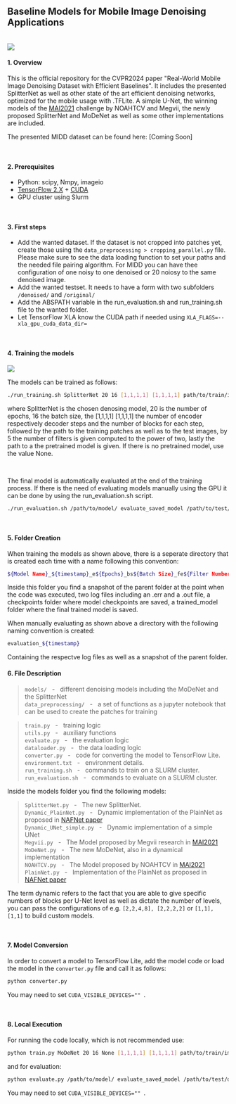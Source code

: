 ## Baseline Models for Mobile Image Denoising Applications

<br/>

<img src="https://github.com/rflepp/SplitterNet-Efficient-Mobile-Denoising-Models-CVPR2024/blob/main/images/SplitterNet_arch.png"/>

<br/>

#### 1. Overview
This is the official repository for the CVPR2024 paper "Real-World Mobile Image Denoising Dataset with Efficient Baselines". It includes the presented SplitterNet as well as other state of the art efficient denoising networks, optimized for the mobile usage with .TFLite. A simple U-Net, the winning models of the [MAI2021](https://arxiv.org/pdf/2105.08629v1.pdf) challenge by NOAHTCV and Megvii, the newly proposed SplitterNet and MoDeNet as well as some other implementations are included.

The presented MIDD dataset can be found here: [Coming Soon]

<br/>

#### 2. Prerequisites

- Python: scipy, Nmpy, imageio
- [TensorFlow 2.X](https://www.tensorflow.org/install/) + [CUDA](https://developer.nvidia.com/cuda-toolkit)
- GPU cluster using Slurm

<br/>

#### 3. First steps

- Add the wanted dataset. If the dataset is not cropped into patches yet, create those using the ```data_preprocessing > cropping_parallel.py``` file. Please make sure to see the data loading function to set your paths and the needed file pairing algorithm. For MIDD you can have thee configuration of one noisy to one denoised or 20 noiosy to the same denoised image.
- Add the wanted testset. It needs to have a form with two subfolders ```/denoised/``` and ```/original/```
- Add the ABSPATH variable in the run_evaluation.sh and run_training.sh file to the wanted folder.
- Let TensorFlow XLA know the CUDA path if needed using ```XLA_FLAGS=--xla_gpu_cuda_data_dir=```

<br/>

#### 4. Training the models

<img src="https://github.com/rflepp/Efficient-Mobile-Image-Denoising-Models/blob/main/images/center_comparison_MIDD_trained_models.png"/>

The models can be trained as follows:

```bash
./run_training.sh SplitterNet 20 16 [1,1,1,1] [1,1,1,1] path/to/train/image/patches/ path/to/test/images/ 5 path/to/pretrained/model 
```

where SplitterNet is the chosen denosing model, 20 is the number of epochs, 16 the batch size, the [1,1,1,1] [1,1,1,1] the number of encoder respectively decoder steps and the number of blocks for each step, followed by the path to the training patches as well as to the test images, by 5 the number of filters is given computed to the power of two, lastly the path to a the pretrained model is given.
If there is no pretrained model, use the value None.

</br>

The final model is automatically evaluated at the end of the training process. If there is the need of evaluating models manually using the GPU it can be done by using the run_evaluation.sh script.

```bash
./run_evaluation.sh /path/to/model/ evaluate_saved_model /path/to/test/data/
```

<br/>

#### 5. Folder Creation

When training the models as shown above, there is a seperate directory that is created each time with a name following this convention: 
```bash
${Model Name}_${timestamp}_e${Epochs}_bs${Batch Size}_fe${Filter Number}
```
Inside this folder you find a snapshot of the parent folder at the point when the code was executed, two log files including an .err and a .out file, a checkpoints folder where model checkpoints are saved, a trained_model folder where the final trained model is saved.

When manually evaluating as shown above a directory with the following naming convention is created:
```bash
evaluation_${timestamp}

```
Containing the respectve log files as well as a snapshot of the parent folder.

#### 6. File Description

>```models/```            &nbsp; - &nbsp; different denoising models including the MoDeNet and the SplitterNet <br/>
>```data_preprocessing/``` &nbsp; - &nbsp; a set of functions as a jupyter notebook that can be used to create the patches for training <br/>

>```train.py```           &nbsp; - &nbsp; training logic <br/>
>```utils.py```           &nbsp; - &nbsp; auxiliary functions <br/>
>```evaluate.py```        &nbsp; - &nbsp; the evaluation logic <br/>
>```dataloader.py```      &nbsp; - &nbsp; the data loading logic <br/>
>```converter.py```       &nbsp; - &nbsp; code for converting the model to TensorFlow Lite. <br/>
>```environment.txt```    &nbsp; - &nbsp; environment details. <br/>
>```run_training.sh```    &nbsp; - &nbsp; commands to train on a SLURM cluster. <br/>
>```run_evaluation.sh```  &nbsp; - &nbsp; commands to evaluate on a SLURM cluster. <br/>


Inside the models folder you find the following models:
>```SplitterNet.py```             &nbsp; - &nbsp; The new SplitterNet. <br/>
>```Dynamic_PlainNet.py```        &nbsp; - &nbsp; Dynamic implementation of the PlainNet as proposed in [NAFNet paper](https://arxiv.org/pdf/2204.04676v4.pdf) <br/>
>```Dynamic_UNet_simple.py```     &nbsp; - &nbsp; Dynamic implementation of a simple UNet <br/>
>```Megvii.py```                  &nbsp; - &nbsp; The Model proposed by Megvii research in [MAI2021](https://arxiv.org/pdf/2105.08629v1.pdf) <br/>
>```MoDeNet.py```                 &nbsp; - &nbsp; The new MoDeNet, also in a dynamical implementation <br/>
>```NOAHTCV.py```                 &nbsp; - &nbsp; The Model proposed by NOAHTCV in [MAI2021](https://arxiv.org/pdf/2105.08629v1.pdf) <br/>
>```PlainNet.py```                &nbsp; - &nbsp; Implementation of the PlainNet as proposed in [NAFNet paper](https://arxiv.org/pdf/2204.04676v4.pdf) <br/>

The term dynamic refers to the fact that you are able to give specific numbers of blocks per U-Net level as well as dictate the number of levels, you can pass the configurations of e.g. ```[2,2,4,8], [2,2,2,2]``` or ```[1,1], [1,1]``` to build custom models.

<br/>

#### 7. Model Conversion

In order to convert a model to TensorFlow Lite, add the model code or load the model in the ```converter.py``` file and call it as follows:
```bash
python converter.py
```

You may need to set ```CUDA_VISIBLE_DEVICES="" ```.

<br/>

#### 8. Local Execution

For running the code locally, which is not recommended use:
```bash
python train.py MoDeNet 20 16 None [1,1,1,1] [1,1,1,1] path/to/train/image/patches path/to/test/images/ path/to/test/images/ 5 path/to/pretrained/model 5 None
```

and for evaluation:
```bash
python evaluate.py /path/to/model/ evaluate_saved_model /path/to/test/data
```

You may need to set ```CUDA_VISIBLE_DEVICES="" ```.

